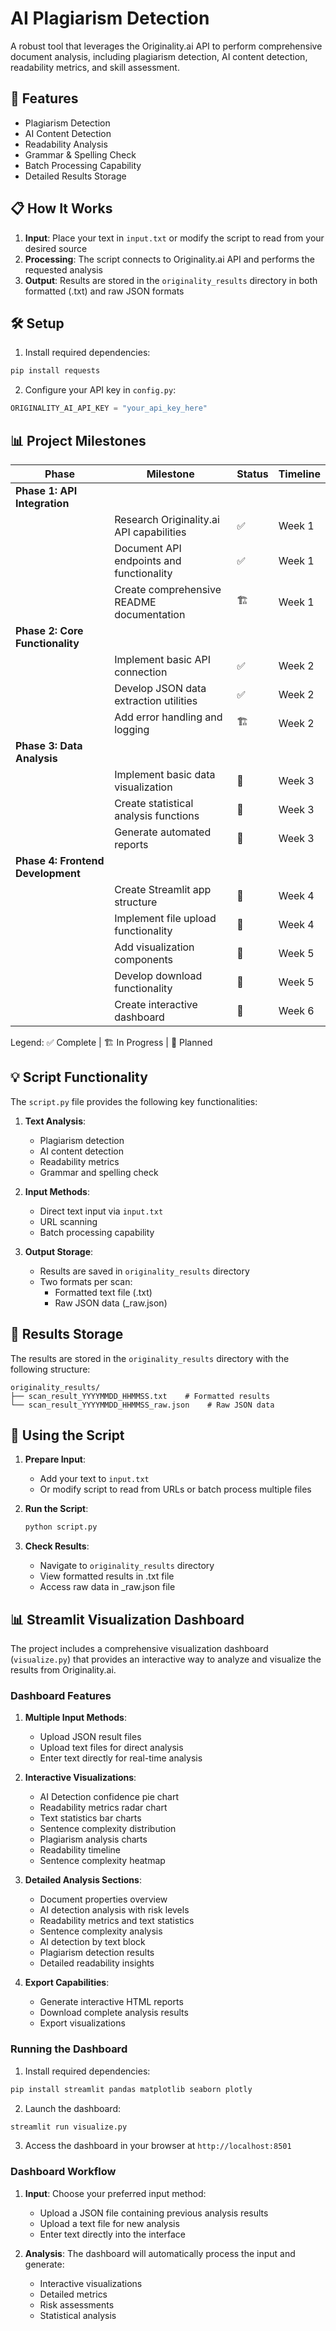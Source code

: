# AI Plagiarism Detection

A robust tool that leverages the Originality.ai API to perform comprehensive document analysis, including plagiarism detection, AI content detection, readability metrics, and skill assessment.

## 🚀 Features

- Plagiarism Detection
- AI Content Detection
- Readability Analysis
- Grammar & Spelling Check
- Batch Processing Capability
- Detailed Results Storage

## 📋 How It Works

1. **Input**: Place your text in `input.txt` or modify the script to read from your desired source
2. **Processing**: The script connects to Originality.ai API and performs the requested analysis
3. **Output**: Results are stored in the `originality_results` directory in both formatted (.txt) and raw JSON formats

## 🛠️ Setup

1. Install required dependencies:

```bash
pip install requests
```

2. Configure your API key in `config.py`:

```python
ORIGINALITY_AI_API_KEY = "your_api_key_here"
```

## 📊 Project Milestones

| Phase | Milestone | Status | Timeline |
|-------|-----------|---------|----------|
| **Phase 1: API Integration** | | | |
| | Research Originality.ai API capabilities | ✅ | Week 1 |
| | Document API endpoints and functionality | ✅ | Week 1 |
| | Create comprehensive README documentation | 🏗️ | Week 1 |
| **Phase 2: Core Functionality** | | | |
| | Implement basic API connection | ✅ | Week 2 |
| | Develop JSON data extraction utilities | ✅ | Week 2 |
| | Add error handling and logging | 🏗️ | Week 2 |
| **Phase 3: Data Analysis** | | | |
| | Implement basic data visualization | 📅 | Week 3 |
| | Create statistical analysis functions | 📅 | Week 3 |
| | Generate automated reports | 📅 | Week 3 |
| **Phase 4: Frontend Development** | | | |
| | Create Streamlit app structure | 📅 | Week 4 |
| | Implement file upload functionality | 📅 | Week 4 |
| | Add visualization components | 📅 | Week 5 |
| | Develop download functionality | 📅 | Week 5 |
| | Create interactive dashboard | 📅 | Week 6 |

Legend: ✅ Complete | 🏗️ In Progress | 📅 Planned

## 💡 Script Functionality

The `script.py` file provides the following key functionalities:

1. **Text Analysis**:
   - Plagiarism detection
   - AI content detection
   - Readability metrics
   - Grammar and spelling check

2. **Input Methods**:
   - Direct text input via `input.txt`
   - URL scanning
   - Batch processing capability

3. **Output Storage**:
   - Results are saved in `originality_results` directory
   - Two formats per scan:
     - Formatted text file (.txt)
     - Raw JSON data (_raw.json)

## 📁 Results Storage

The results are stored in the `originality_results` directory with the following structure:

```
originality_results/
├── scan_result_YYYYMMDD_HHMMSS.txt    # Formatted results
└── scan_result_YYYYMMDD_HHMMSS_raw.json    # Raw JSON data
```

## 📝 Using the Script

1. **Prepare Input**:
   - Add your text to `input.txt`
   - Or modify script to read from URLs or batch process multiple files

2. **Run the Script**:
   ```bash
   python script.py
   ```

3. **Check Results**:
   - Navigate to `originality_results` directory
   - View formatted results in .txt file
   - Access raw data in _raw.json file

## 📊 Streamlit Visualization Dashboard

The project includes a comprehensive visualization dashboard (`visualize.py`) that provides an interactive way to analyze and visualize the results from Originality.ai.

### Dashboard Features

1. **Multiple Input Methods**:
   - Upload JSON result files
   - Upload text files for direct analysis
   - Enter text directly for real-time analysis

2. **Interactive Visualizations**:
   - AI Detection confidence pie chart
   - Readability metrics radar chart
   - Text statistics bar charts
   - Sentence complexity distribution
   - Plagiarism analysis charts
   - Readability timeline
   - Sentence complexity heatmap

3. **Detailed Analysis Sections**:
   - Document properties overview
   - AI detection analysis with risk levels
   - Readability metrics and text statistics
   - Sentence complexity analysis
   - AI detection by text block
   - Plagiarism detection results
   - Detailed readability insights

4. **Export Capabilities**:
   - Generate interactive HTML reports
   - Download complete analysis results
   - Export visualizations

### Running the Dashboard

1. Install required dependencies:
```bash
pip install streamlit pandas matplotlib seaborn plotly
```

2. Launch the dashboard:
```bash
streamlit run visualize.py
```

3. Access the dashboard in your browser at `http://localhost:8501`

### Dashboard Workflow

1. **Input**: Choose your preferred input method:
   - Upload a JSON file containing previous analysis results
   - Upload a text file for new analysis
   - Enter text directly into the interface

2. **Analysis**: The dashboard will automatically process the input and generate:
   - Interactive visualizations
   - Detailed metrics
   - Risk assessments
   - Statistical analysis
